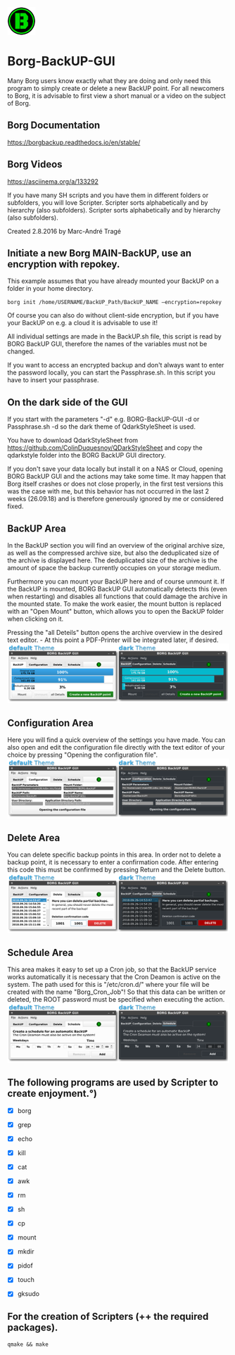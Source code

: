 ![Borg-BackUP-GUI](https://github.com/MTrage/Borg-BackUP-GUI/blob/master/icon.png)
# Borg-BackUP-GUI

Many Borg users know exactly what they are doing and only need this program to simply create or delete a new BackUP point. For all newcomers to Borg, it is advisable to first view a short manual or a video on the subject of Borg.

## Borg Documentation
https://borgbackup.readthedocs.io/en/stable/
## Borg Videos
https://asciinema.org/a/133292

If you have many SH scripts and you have them in different folders or subfolders, you will love Scripter. Scripter sorts alphabetically and by hierarchy (also subfolders). Scripter sorts alphabetically and by hierarchy (also subfolders).

Created 2.8.2016 by Marc-André Tragé


## Initiate a new Borg MAIN-BackUP, use an encryption with repokey. 
This example assumes that you have already mounted your BackUP on a folder in your home directory.

    borg init /home/USERNAME/BackUP_Path/BackUP_NAME –encryption=repokey

Of course you can also do without client-side encryption, but if you have your BackUP on e.g. a cloud it is advisable to use it!

All individual settings are made in the BackUP.sh file, this script is read by BORG BackUP GUI, therefore the names of the variables must not be changed.

If you want to access an encrypted backup and don't always want to enter the password locally, you can start the Passphrase.sh. In this script you have to insert your passphrase.


## On the dark side of the GUI
If you start with the parameters "-d" e.g.
BORG-BackUP-GUI -d or Passphrase.sh -d 
so the dark theme of QdarkStyleSheet is used.

You have to download QdarkStyleSheet from https://github.com/ColinDuquesnoy/QDarkStyleSheet and copy the qdarkstyle folder into the BORG BackUP GUI directory.

If you don't save your data locally but install it on a NAS or Cloud, opening BORG BackUP GUI and the actions may take some time. It may happen that Borg itself crashes or does not close properly, in the first test versions this was the case with me, but this behavior has not occurred in the last 2 weeks  (26.09.18) and is therefore generously ignored by me or considered fixed.


## BackUP Area
In the BackUP section you will find an overview of the original archive size, as well as the compressed archive size, but also the deduplicated size of the archive is displayed here. The deduplicated size of the archive is the amount of space the backup currently occupies on your storage medium.

Furthermore you can mount your BackUP here and of course unmount it. If the BackUP is mounted, BORG BackUP GUI automatically detects this (even when restarting) and disables all functions that could damage the archive in the mounted state. To make the work easier, the mount button is replaced with an "Open Mount" button, which allows you to open the BackUP folder when clicking on it.

Pressing the "all Deteils" button opens the archive overview in the desired text editor. - At this point a PDF-Printer will be integrated later, if desired. 
![Screenshot1](https://github.com/MTrage/Borg-BackUP-GUI/blob/master/images/screenshot1.png)


## Configuration Area
Here you will find a quick overview of the settings you have made. You can also open and edit the configuration file directly with the text editor of your choice by pressing "Opening the configuration file".
![Screenshot2](https://github.com/MTrage/Borg-BackUP-GUI/blob/master/images/screenshot2.png)


## Delete Area
You can delete specific backup points in this area. In order not to delete a backup point, it is necessary to enter a confirmation code. After entering this code this must be confirmed by pressing Return and the Delete button.
![Screenshot3](https://github.com/MTrage/Borg-BackUP-GUI/blob/master/images/screenshot3.png)


## Schedule Area
This area makes it easy to set up a Cron job, so that the BackUP service works automatically it is necessary that the Cron Deamon is active on the system. The path used for this is "/etc/cron.d/" where your file will be created with the name "Borg_Cron_Job"! So that this data can be written or deleted, the ROOT password must be specified when executing the action.
![Screenshot4](https://github.com/MTrage/Borg-BackUP-GUI/blob/master/images/screenshot4.png)


## The following programs are used by Scripter to create enjoyment.°)
- [x] borg
- [x] grep
- [x] echo
- [x] kill
- [x] cat
- [x] awk
- [x] rm
- [x] sh
- [x] cp
- [x] mount
- [x] mkdir
- [x] pidof
- [x] touch
- [x] gksudo


## For the creation of Scripters (++ the required packages).

    qmake && make
